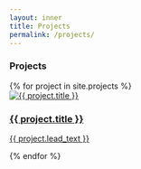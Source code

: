 ```yaml
---
layout: inner
title: Projects
permalink: /projects/
---
```


<!-- ## Programming
- [FocusBoom](https://github.com/bensim0305/FocusBloom)
- [Live Sampler](https://brandinmuc.github.io/Sampler-for-Algorithmic-Music-Composition/)

## Media Art
- [Reimagined Album](https://newart.city/show/maadp2023-a)

## Photography
- [Summer Breeze 2024]()
- [Visuals Series at UChicago](http://instagram.com/visualsuchi/)
 -->

<h3>Projects</h3>
<!-- <h2>Programming</h2>
<h2>Media Art</h2> -->
<div class="project-grid">
  {% for project in site.projects %}
    <div class="project-card">
      <a href="{{ project.url }}">
        <img src="{{ project.featured_image }}" alt="{{ project.title }}">
        <h3>{{ project.title }}</h3>
        <p> {{ project.lead_text }}</p>
      </a>
    </div>
  {% endfor %}
</div>

